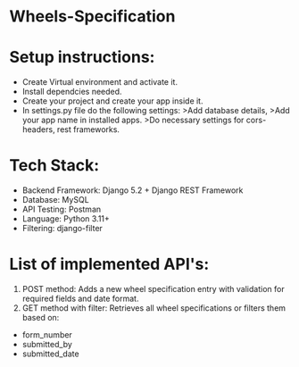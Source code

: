 # Wheels-Specification

# Setup instructions:
- Create Virtual environment and activate it.
- Install dependcies needed.
- Create your project and create your app inside it.
- In settings.py file do the following settings:
           >Add database details,
           >Add your app name in installed apps.
           >Do necessary settings for cors-headers, rest frameworks.
  
# Tech Stack:
- Backend Framework: Django 5.2 + Django REST Framework
- Database: MySQL
- API Testing: Postman
- Language: Python 3.11+
- Filtering: django-filter

# List of implemented API's:
1) POST method:
   Adds a new wheel specification entry with validation for required fields and date format.
3) GET method with filter:
   Retrieves all wheel specifications or filters them based on:
  - form_number
  - submitted_by
  - submitted_date


